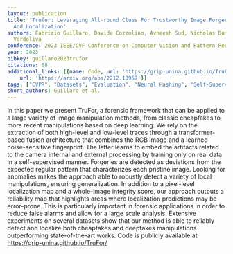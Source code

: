 ```yaml
---
layout: publication
title: 'Trufor: Leveraging All-round Clues For Trustworthy Image Forgery Detection
  And Localization'
authors: Fabrizio Guillaro, Davide Cozzolino, Avneesh Sud, Nicholas Dufour, Luisa
  Verdoliva
conference: 2023 IEEE/CVF Conference on Computer Vision and Pattern Recognition (CVPR)
year: 2023
bibkey: guillaro2023trufor
citations: 68
additional_links: [{name: Code, url: 'https://grip-unina.github.io/TruFor/'}, {name: Paper,
    url: 'https://arxiv.org/abs/2212.10957'}]
tags: ["CVPR", "Datasets", "Evaluation", "Neural Hashing", "Self-Supervised", "Supervised", "Tools & Libraries"]
short_authors: Guillaro et al.
---
```

In this paper we present TruFor, a forensic framework that can be applied to
a large variety of image manipulation methods, from classic cheapfakes to more
recent manipulations based on deep learning. We rely on the extraction of both
high-level and low-level traces through a transformer-based fusion architecture
that combines the RGB image and a learned noise-sensitive fingerprint. The
latter learns to embed the artifacts related to the camera internal and
external processing by training only on real data in a self-supervised manner.
Forgeries are detected as deviations from the expected regular pattern that
characterizes each pristine image. Looking for anomalies makes the approach
able to robustly detect a variety of local manipulations, ensuring
generalization. In addition to a pixel-level localization map and a whole-image
integrity score, our approach outputs a reliability map that highlights areas
where localization predictions may be error-prone. This is particularly
important in forensic applications in order to reduce false alarms and allow
for a large scale analysis. Extensive experiments on several datasets show that
our method is able to reliably detect and localize both cheapfakes and
deepfakes manipulations outperforming state-of-the-art works. Code is publicly
available at https://grip-unina.github.io/TruFor/